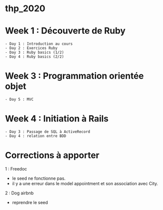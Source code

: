 # thp_2020
# Week 1 : Découverte de Ruby
    - Day 1 : Introduction au cours
    - Day 2 : Exercices Ruby
    - Day 3 : Ruby basics (1/2)
    - Day 4 : Ruby basics (2/2)
# Week 3 : Programmation orientée objet
    - Day 5 : MVC
# Week 4 : Initiation à Rails
    - Day 3 : Passage de SQL à ActiveRecord
    - Day 4 : relation entre BDD


# Corrections à apporter

1 : Freedoc
- le seed ne fonctionne pas.
- il y a une erreur dans le model appointment et son association avec City.

2 : Dog airbnb

- reprendre le seed